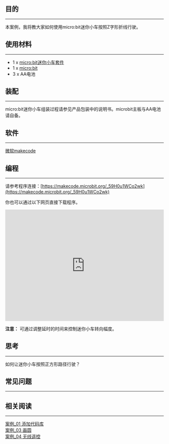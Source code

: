 
## 目的
---

本案例，我将教大家如何使用micro:bit迷你小车按照Z字形折线行驶。


## 使用材料
---

- 1 x [micro:bit迷你小车套件](http://www.elecfreaks.com/estore/ring-bit-car-mirco-bit-educational-smart-robot-kit-for-kids.html)
- 1 x [micro:bit](http://www.elecfreaks.com/estore/bbc-micro-bit-board-for-coding-programming.html)
- 3 x AA电池


## 装配
---

micro:bit迷你小车组装过程请参见产品包装中的说明书。microbit主板与AA电池请自备。


## 软件
---

[微软makecode](https://makecode.microbit.org/#)


## 编程
---

请参考程序连接：[https://makecode.microbit.org/_59H0u1WCo2wk](https://makecode.microbit.org/_59H0u1WCo2wk)

你也可以通过以下网页直接下载程序。

<div style="position:relative;height:0;padding-bottom:70%;overflow:hidden;"><iframe style="position:absolute;top:0;left:0;width:100%;height:100%;" src="https://makecode.microbit.org/#pub:_59H0u1WCo2wk" frameborder="0" sandbox="allow-popups allow-forms allow-scripts allow-same-origin"></iframe></div>  


**注意：** 可通过调整延时的时间来控制迷你小车转向幅度。

## 思考
---

如何让迷你小车按照正方形路径行驶？


## 常见问题
---


## 相关阅读  
---

[案例_01 添加代码库](/Ring_bit_Car_Kit_Case_01_Add_Package_CN/)  
[案例_03 画圆](/Ring_bit_Car_Kit_Case_03_Draw_a_Circel_CN/)  
[案例_04 无线遥控](/Ring_bit_Car_Kit_Case_04_Wireless_Remote_Control_CN/)   
